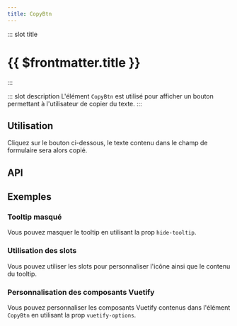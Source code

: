 ```yaml
---
title: CopyBtn
---
```


::: slot title
# {{ $frontmatter.title }}
:::

::: slot description
L'élément `CopyBtn` est utilisé pour afficher un bouton permettant à l'utilisateur de copier du texte.
:::

## Utilisation

Cliquez sur le bouton ci-dessous, le texte contenu dans le champ de formulaire sera alors copié.

<DocExample
  eager
  file="composants/copy-btn/examples/copy-btn"
/>

## API

<DocApi
  :value="['CopyBtn']"
  :api="{
    CopyBtn: {
      props: [
        {
          name: 'text-to-copy',
          type: 'string | function',
          required: true,
          description: 'Le texte à copier ou une fonction qui le retourne. La fonction sera exécutée lors du clic sur le bouton.'
        },
        {
          name: 'label',
          type: 'string',
          required: true,
          description: 'Le label accessible du bouton. Cette prop est nécessaire pour rendre le bouton accessible aux lecteurs d\'écrans, n\'hésitez pas à décrire ce que va copier le bouton.'
        },
        {
          name: 'hide-tooltip',
          type: 'boolean',
          default: 'false',
          description: 'Masque le `VTooltip`.'
        },
        {
          name: 'tooltip-duration',
          type: 'number',
          default: '2500',
          description: 'La durée d\'affichage du tooltip en millisecondes.'
        },
        {
          name: 'vuetify-options',
          type: 'Options',
          default: 'undefined',
          description: 'Personnalisation des composants Vuetify en utilisant la directive `customizable`.',
          options: '{\n	menu: `VMenu`,\n	btn: `VBtn`,\n	icon: `VIcon`\n}'
        }
      ],
      slots: [
          {
          name: 'icon',
          description: 'Slot pour remplacer l\'icône par défaut.'
        },
        {
          name: 'tooltip',
          description: 'Slot pour remplacer le contenu du tooltip.'
        }
      ]
    }
  }"
/>

## Exemples

### Tooltip masqué

Vous pouvez masquer le tooltip en utilisant la prop `hide-tooltip`.

<DocExample file="composants/copy-btn/examples/copy-btn-no-tooltip" />

### Utilisation des slots

Vous pouvez utiliser les slots pour personnaliser l'icône ainsi que le contenu du tooltip.

<DocExample file="composants/copy-btn/examples/copy-btn-slots" />

### Personnalisation des composants Vuetify

Vous pouvez personnaliser les composants Vuetify contenus dans l'élément `CopyBtn` en utilisant la prop `vuetify-options`.

<DocExample file="composants/copy-btn/examples/copy-btn-vuetify-options" />
